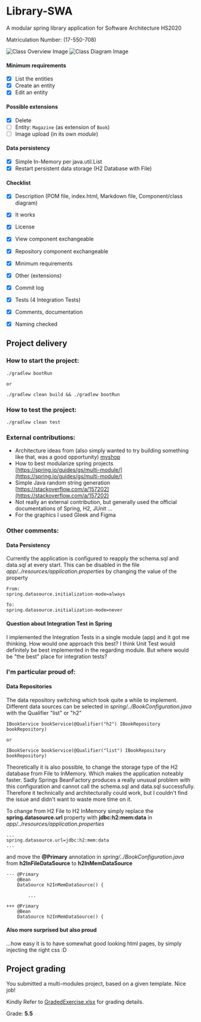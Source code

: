 # Library-SWA
A modular spring library application for Software Architecture HS2020

Matriculation Number: (17-550-708)

![Class Overview Image](images/class_overview.png)
![Class Diagram Image](images/gleek-class-diagram.svg)

#### Minimum requirements 

- [X] List the entities
- [X] Create an entity
- [X] Edit an entity

#### Possible extensions

- [X] Delete
- [ ] Entity: `Magazine` (as extension of `Book`)
- [ ] Image upload (in its own *module*)

#### Data persistency
- [X] Simple In-Memory per java.util.List
- [X] Restart persistent data storage (H2 Database with File)

#### Checklist
- [X] Description (POM file, index.html, Markdown file, Component/class diagram)
- [X] It works
- [X] License
- [X] View component exchangeable
- [X] Repository component exchangeable
- [X] Minimum requirements
- [X] Other (extensions)
- [X] Commit log
- [X] Tests (4 Integration Tests)
- [X] Comments, documentation
- [X] Naming checked


## Project delivery

### How to start the project:

```
./gradlew bootRun

or

./gradlew clean build && ./gradlew bootRun
```
### How to test the project:

```
./gradlew clean test
```

### External contributions:
* Architecture ideas from (also simply wanted to try building something like that, was a good opportunity) [myshop](https://github.com/ribeaud/blog-code-samples/tree/master/myshop)
* How to best modularize spring projects [https://spring.io/guides/gs/multi-module/](https://spring.io/guides/gs/multi-module/)
* Simple Java random string generation [https://stackoverflow.com/a/157202](https://stackoverflow.com/a/157202)
* Not really an external contribution, but generally used the official documentations of Spring, H2, JUnit ...
* For the graphics I used Gleek and Figma

### Other comments:

#### Data Persistency

Currently the application is configured to reapply the schema.sql and data.sql at every start.
This can be disabled in the file *app/../resources/application.properties* by changing the value of the property
```
From:
spring.datasource.initialization-mode=always

To:
spring.datasource.initialization-mode=never
```
#### Question about Integration Test in Spring

I implemented the Integration Tests in a single module (app) and it got me thinking. How would one approach this best?
I think Unit Test would definitely be best implemented in the regarding module. But where would be "the best" place for integration tests?

### I'm particular proud of:

#### Data Repositories

The data repository switching which took quite a while to implement. Different data sources can be selected in *spring/../BookConfiguration.java* with the Qualifier "list" or "h2"
```
IBookService bookService(@Qualifier("h2") IBookRepository bookRepository)
	
or

IBookService bookService(@Qualifier("list") IBookRepository bookRepository)
```
Theoretically it is also possible, to change the storage type of the H2 database from File to InMemory. Which makes the application noteably faster. Sadly Springs BeanFactory produces a really unusual problem with this configuration and cannot call the schema.sql and data.sql successfully. 
Therefore it technically and architecturally could work, but I couldn't find the issue and didn't want to waste more time on it.

To change from H2 File to H2 InMemory simply replace the **spring.datasource.url** property with **jdbc:h2:mem:data** in *app/../resources/application.properties*
```
...
spring.datasource.url=jdbc:h2:mem:data
...
```
and move the **@Primary** annotation in *spring/../BookConfiguration.java* from **h2InFileDataSource** to **h2InMemDataSource**
```
---	@Primary
	@Bean
	DataSource h2InMemDataSource() {

        ...

+++	@Primary
	@Bean
	DataSource h2InMemDataSource() {
```
#### Also more surprised but also proud

...how easy it is to have somewhat good looking html pages, by simply injecting the right css :D

## Project grading

You submitted a multi-modules project, based on a given template.
Nice job!

Kindly Refer to [GradedExercise.xlsx](GradedExercise.xlsx) for grading details.

Grade: **5.5**